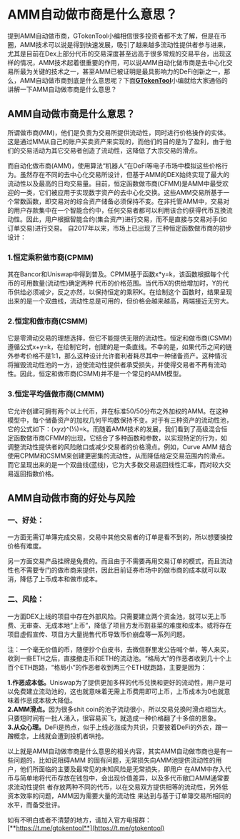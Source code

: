 # AMM自动做市商是什么意思？

提到AMM自动做市商，GTokenTool小编相信很多投资者都不太了解，但是在币圈，AMM技术可以说是得到快速发展，吸引了越来越多流动性提供者参与进来，尤其是目前在Dex上部分代币的交易深度甚至远高于很多常规的交易平台，出现这样的情况，AMM技术起着很重要的作用，可以说AMM自动化做市商是去中心化交易所最为关键的技术之一，甚至AMM已被证明是最具影响力的DeFi创新之一，那么，AMM自动做市商到底是什么意思呢？下面[**GTokenTool**](https://docs.gtokentool.com/)小编就给大家通俗的讲解一下AMM自动做市商是什么意思？

## AMM自动做市商是什么意思？

所谓做市商(MM)，他们是负责为交易所提供流动性，同时进行价格操作的实体。这是通过MM从自己的账户买卖资产来实现的，而他们的目的是为了盈利，由于他们的交易活动为其它交易者创造了流动性，这降低了大宗交易的滑点。

而自动化做市商(AMM)，使用算法“机器人”在DeFi等电子市场中模拟这些价格行为。虽然存在不同的去中心化交易所设计，但基于AMM的DEX始终实现了最大的流动性以及最高的日均交易量。目前，恒定函数做市商(CFMM)是AMM中最受欢迎的一类，它们被应用于实现数字资产的去中心化交换。这些AMM交易所基于一个常数函数，即交易对的综合资产储备必须保持不变。在非托管AMM中，交易对的用户存款集中在一个智能合约中，任何交易者都可以利用该合约获得代币互换流动性。因此，用户根据智能合约(集合资产)进行交易，而不是直接与交易对手(如订单交易)进行交易。 自2017年以来，市场上已出现了三种恒定函数做市商的初步设计：

### 1.恒定乘积做市商(CPMM)

其在Bancor和Uniswap中得到普及。CPMM基于函数x\*y=k，该函数根据每个代币的可用数量(流动性)确定两种代币的价格范围。当代币X的供给增加时，Y的代币供给必须减少，反之亦然，以保持恒定的乘积K。在绘制这个函数时，结果呈现出来的是一个双曲线，流动性总是可用的，但价格会越来越高，两端接近无穷大。

### 2.恒定和做市商(CSMM)

它是零滑动交易的理想选择，但它不能提供无限的流动性。恒定和做市商(CSMM)遵循公式x+y=k，在绘制它时，创建的是一条直线。不幸的是，如果代币之间的链外参考价格不是1:1，那么这种设计允许套利者耗尽其中一种储备资产。这种情况将摧毁流动性池的一方，迫使流动性提供者承受损失，并使得交易者不再有流动性。因此，恒定和做市商(CSMM)并不是一个常见的AMM模型。

### 3.恒定平均值做市商(CMMM)

它允许创建可拥有两个以上代币，并在标准50/50分布之外加权的AMM。在这种模型中，每个储备资产的加权几何平均数保持不变。对于有三种资产的流动性池，它的公式如下：(&#x78;_&#x79;_&#x7A;)^(⅓)=k。而随着AMM技术的发展，我们看到了高级混合恒定函数做市商CFMM的出现，它结合了多种函数和参数，以实现特定的行为，如调整流动性提供者的风险敞口或减少交易者的价格滑点。例如，Curve AMM 结合使用CPMM和CSMM来创建更密集的流动性，从而降低给定交易范围内的滑点。而它呈现出来的是一个双曲线(蓝线)，它为大多数交易返回线性汇率，而对较大交易返回指数价格。

## AMM自动做市商的好处与风险

### 一、好处：

一方面无需订单簿完成交易，交易中其他交易者的订单是看不到的，所以想要操控价格有难度。

另一方面交易产品挂牌是免费的。而且由于不需要再用交易订单的模式，而且流动性也不需要专门的做市商来提供，因此目前证券市场中的做市商的成本就可以取消，降低了上币成本和做市成本。

### 二、风险：

一方面DEX上线的项目中存在外部风险。只需要建立两个资金池，就可以无上币费、无审查、无成本地“上币”，降低了项目方发币割韭菜的难度和成本。或将存在项目虚假宣传、项目方大量抛售代币导致币价崩盘等一系列问题。

注：一个毫无价值的币，随便抄个白皮书，去微信群里发公告喊个单，等人来买，收到一些ETH之后，直接撤走币和ETH的流动池。“格局大”的作恶者收到几十个上百个ETH跑路，“格局小”的作恶者收到两三个ETH就跑路，主要是因为：

**1.作恶成本低。**&#x55;niswap为了提供更加多样的代币兑换和更好的流动性，用户是可以免费建立流动池的，这也就意味着无需上币费用即可上币，上币成本为0也就意味着作恶成本极大降低。\
**2.AMM滑点。**&#x56E0;为很多shit coin的池子流动很小，所以交易兑换时滑点相当大。只要短时间有一批人涌入，很容易买飞，就造成一种价格翻了十多倍的景象。\
**3.从众心理。**&#x44;eFi是热点，似乎上线必涨成为共识，只要披着DeFi的外衣，蹭一蹭概念，上线就会遭到投机者哄抢。

以上就是AMM自动做市商是什么意思的相关内容，其实AMM自动做市商也是有一些问题的，比如说阻碍AMM的固有问题，无常损失向AMM池提供流动性的用户，他们所面临的主要及最常见的未知风险是无常损失，即用户在AMM中存入代币与简单地将代币存放在钱包中，会出现价值差异，以及多代币敞口AMM通常要求流动性提供者存放两种不同的代币，以在交易双方提供相等的流动性，另外低资本效率的问题，AMM因为需要大量的流动性来达到与基于订单簿交易所相同的水平，而备受批评。

如有不明白或者不清楚的地方，请加入官方电报群：[**https://t.me/gtokentool**](https://t.me/gtokentool)
